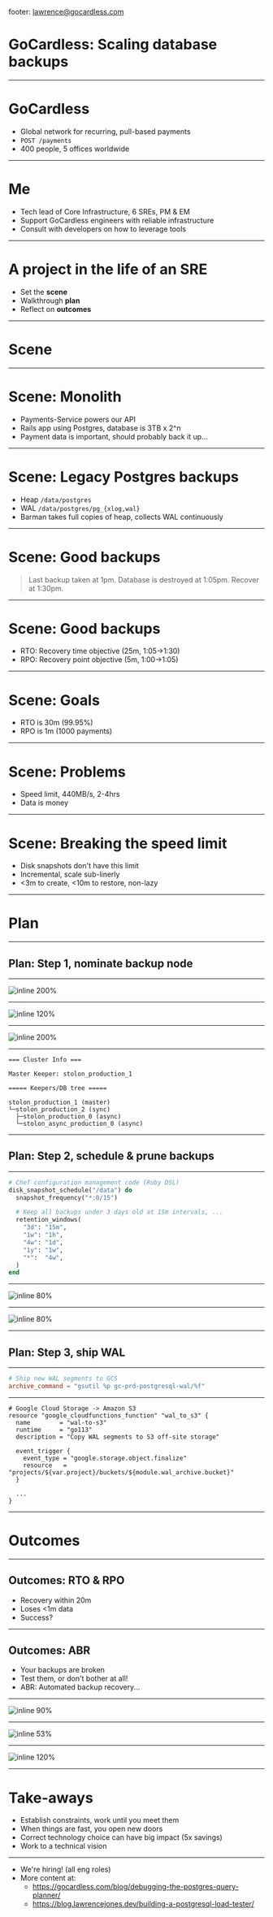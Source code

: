 footer: lawrence@gocardless.com

# GoCardless: Scaling database backups

---

# GoCardless

- Global network for recurring, pull-based payments
- `POST /payments`
- 400 people, 5 offices worldwide

---

# Me

- Tech lead of Core Infrastructure, 6 SREs, PM & EM
- Support GoCardless engineers with reliable infrastructure
- Consult with developers on how to leverage tools

---

# A project in the life of an SRE

- Set the **scene**
- Walkthrough **plan**
- Reflect on **outcomes**

---

# Scene

---

# Scene: Monolith

- Payments-Service powers our API
- Rails app using Postgres, database is 3TB x 2^n
- Payment data is important, should probably back it up...

---

# Scene: Legacy Postgres backups

- Heap `/data/postgres`
- WAL `/data/postgres/pg_{xlog,wal}`
- Barman takes full copies of heap, collects WAL continuously

---

# Scene: Good backups

> Last backup taken at 1pm. Database is destroyed at 1:05pm. Recover at 1:30pm.

---

# Scene: Good backups

- RTO: Recovery time objective (25m, 1:05->1:30)
- RPO: Recovery point objective (5m, 1:00->1:05)

---

# Scene: Goals

- RTO is 30m (99.95%)
- RPO is 1m (1000 payments)

---

# Scene: Problems

- Speed limit, 440MB/s, 2-4hrs
- Data is money

---

# Scene: Breaking the speed limit

- Disk snapshots don't have this limit
- Incremental, scale sub-linerly
- <3m to create, <10m to restore, non-lazy

---

# Plan

---

## Plan: Step 1, nominate backup node

---

![inline 200%](nodes-no-async.png)

---

![inline 120%](find-best-new-master.png)

---

![inline 200%](nodes.png)

---

```
=== Cluster Info ===

Master Keeper: stolon_production_1

===== Keepers/DB tree =====

stolon_production_1 (master)
└─stolon_production_2 (sync)
  ├─stolon_production_0 (async)
  └─stolon_async_production_0 (async)
```

---

## Plan: Step 2, schedule & prune backups

---

```ruby
# Chef configuration management code (Ruby DSL)
disk_snapshot_schedule("/data") do
  snapshot_frequency("*:0/15")

  # Keep all backups under 3 days old at 15m intervals, ...
  retention_windows(
    "3d": "15m",
    "1w": "1h",
    "4w": "1d",
    "1y": "1w",
    "*":  "4w",
  )
end
```

---

![inline 80%](snapshot-logs.png)

---

![inline 80%](snapshot-sizes.png)

---

## Plan: Step 3, ship WAL

---

```toml
# Ship new WAL segments to GCS
archive_command = "gsutil %p gc-prd-postgresql-wal/%f"
```

---

```
# Google Cloud Storage -> Amazon S3
resource "google_cloudfunctions_function" "wal_to_s3" {
  name        = "wal-to-s3"
  runtime     = "go113"
  description = "Copy WAL segments to S3 off-site storage"

  event_trigger {
    event_type = "google.storage.object.finalize"
    resource   = "projects/${var.project}/buckets/${module.wal_archive.bucket}"
  }

  ...
}
```

---

# Outcomes

---

## Outcomes: RTO & RPO

- Recovery within 20m
- Loses <1m data
- Success?

---

## Outcomes: ABR

- Your backups are broken
- Test them, or don't bother at all!
- ABR: Automated backup recovery...

---

![inline 90%](abr-github.png)

---

![inline 53%](abr.png)

---

![inline 120%](supported-infrastructure.png)

---

# Take-aways

- Establish constraints, work until you meet them
- When things are fast, you open new doors
- Correct technology choice can have big impact (5x savings)
- Work to a technical vision

---

- We're hiring! (all eng roles)
- More content at:
  - https://gocardless.com/blog/debugging-the-postgres-query-planner/
  - https://blog.lawrencejones.dev/building-a-postgresql-load-tester/
